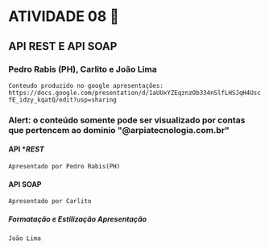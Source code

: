 # ATIVIDADE 08 :memo:
## API REST E API SOAP

### Pedro Rabis (PH), Carlito e João Lima
```Conteudo produzido no google apresentações: https://docs.google.com/presentation/d/1aUUxYZEqznzOb334nSlfLHSJqH4UscfE_idzy_kqatQ/edit?usp=sharing ```

### Alert: o conteúdo somente pode ser visualizado por contas que pertencem ao dominio "@arpiatecnologia.com.br"

#### API **REST*
    Apresentado por Pedro Rabis(PH)

#### API **SOAP**
    Apresentado por Carlito

##### Formatação e Estilização Apresentação
    João Lima